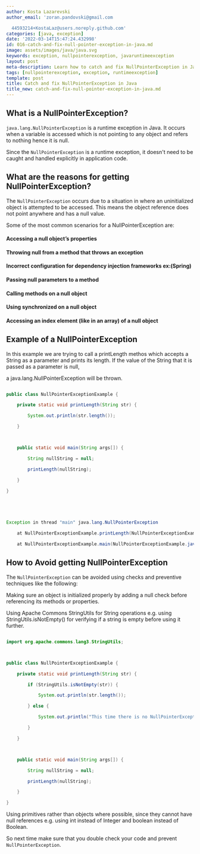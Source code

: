 ```yaml
---
author: Kosta Lazarevski
author_email: 'zoran.pandovski@gmail.com

  44593214+KostaLaz@users.noreply.github.com'
categories: [java, exception]
date: '2022-03-14T15:47:24.432998'
id: 016-catch-and-fix-null-pointer-exception-in-java.md
image: assets/images/java/java.svg
keywords: exception, nullpointerexception, javaruntimeexception
layout: post
meta-description: Learn how to catch and fix NullPointerException in Java
tags: [nullpointerexception, exception, runtimeexception]
template: post
title: Catch and fix NullPointerException in Java
title_new: catch-and-fix-null-pointer-exception-in-java.md
---
```




## What is a NullPointerException?



`java.lang.NullPointerException` is a runtime exception in Java. It occurs when a variable is accessed which is not pointing to any object and refers to nothing hence it is null.



Since the `NullPointerException` is a runtime exception, it doesn't need to be caught and handled explicitly in application code.



## What are the reasons for getting NullPointerException?



The `NullPointerException` occurs due to a situation in where an uninitialized object is attempted to be accessed. This means the object reference does not point anywhere and has a null value.



Some of the most common scenarios for a NullPointerException are:



#### Accessing a null object’s properties

#### Throwing null from a method that throws an exception

#### Incorrect configuration for dependency injection frameworks ex:(Spring)

#### Passing null parameters to a method

#### Calling methods on a null object

#### Using synchronized on a null object

#### Accessing an index element (like in an array) of a null object





## Example of a NullPointerException



In this example we are trying to call a printLength methos which accepts a String as a parameter and prints its length. If the value of the String that it is passed as a parameter is null,

a java.lang.NullPointerException will be thrown.



```java

public class NullPointerExceptionExample {

    private static void printLength(String str) {

        System.out.println(str.length());

    }



    public static void main(String args[]) {

        String nullString = null;

        printLength(nullString);

    }

}





Exception in thread "main" java.lang.NullPointerException

    at NullPointerExceptionExample.printLength(NullPointerExceptionExample.java:3)

    at NullPointerExceptionExample.main(NullPointerExceptionExample.java:8)

```



## How to Avoid getting NullPointerException



The `NullPointerException` can be avoided using checks and preventive techniques like the following:



Making sure an object is initialized properly by adding a null check before referencing its methods or properties.



Using Apache Commons StringUtils for String operations e.g. using StringUtils.isNotEmpty() for verifying if a string is empty before using it further.



```java

import org.apache.commons.lang3.StringUtils;



public class NullPointerExceptionExample {

    private static void printLength(String str) {

        if (StringUtils.isNotEmpty(str)) {

            System.out.println(str.length());

        } else {

            System.out.println("This time there is no NullPointerException");

        }

    }



    public static void main(String args[]) {

        String nullString = null;

        printLength(nullString);

    }

}

```



Using primitives rather than objects where possible, since they cannot have null references e.g. using int instead of Integer and boolean instead of Boolean.



So next time make sure that you double check your code and prevent `NullPointerException`.
